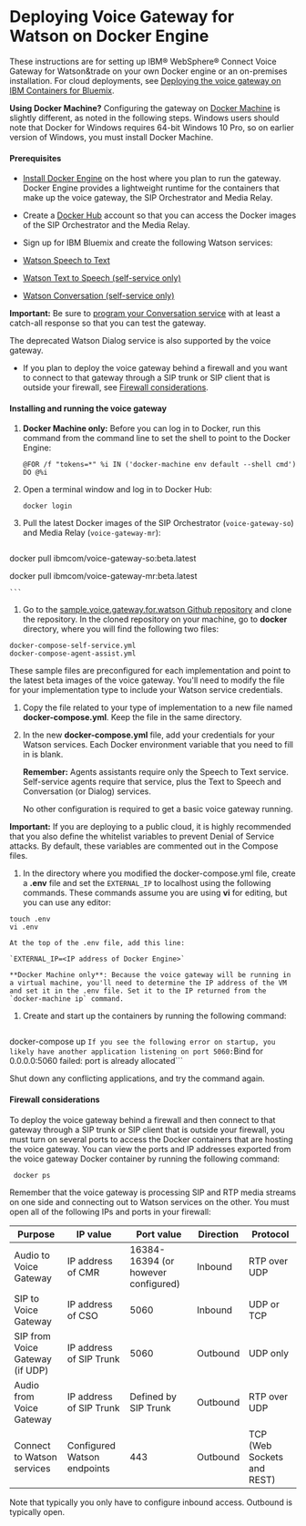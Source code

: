 # Deploying Voice Gateway for Watson on Docker Engine

These instructions are for setting up IBM&reg; WebSphere&reg; Connect Voice Gateway for Watson&trade on your own Docker engine or an on-premises installation. For cloud deployments, see [Deploying the voice gateway on IBM Containers for Bluemix](deploybmix.md).

**Using Docker Machine?** Configuring the gateway on [Docker Machine](https://docs.docker.com/machine/overview/) is slightly different, as noted in the following steps. Windows users should note that Docker for Windows requires 64-bit Windows 10 Pro, so on earlier version of Windows, you must install Docker Machine.

#### Prerequisites

* [Install Docker Engine](https://docs.docker.com/engine/installation/) on the host where you plan to run the gateway. Docker Engine provides a lightweight runtime for the containers that make up the voice gateway, the SIP Orchestrator and Media Relay.

* Create a [Docker Hub](https://hub.docker.com/) account so that you can access the Docker images of the SIP Orchestrator and the Media Relay.

* Sign up for IBM Bluemix and create the following Watson services:
 * [Watson Speech to Text](https://console.ng.bluemix.net/catalog/services/speech-to-text)
 * [Watson Text to Speech (self-service only)](https://console.ng.bluemix.net/catalog/services/text-to-speech)
 * [Watson Conversation (self-service only)](https://console.ng.bluemix.net/catalog/services/conversation)

 **Important:** Be sure to [program your Conversation service](https://www.ibm.com/watson/developercloud/doc/conversation/t_dialog_build.shtml) with at least a catch-all response so that you can test the gateway.

 The deprecated Watson Dialog service is also supported by the voice gateway.

* If you plan to deploy the voice gateway behind a firewall and you want to connect to that gateway through a SIP trunk or SIP client that is outside your firewall, see [Firewall considerations](#firewall-considerations).

#### Installing and running the voice gateway

 1. **Docker Machine only:** Before you can log in to Docker, run this command from the command line to set the shell to point to the Docker Engine:

    ```@FOR /f "tokens=*" %i IN ('docker-machine env default --shell cmd') DO @%i```

 1. Open a terminal window and log in to Docker Hub:

    ```
    docker login
    ```
 1. Pull the latest Docker images of the SIP Orchestrator (`voice-gateway-so`) and Media Relay (`voice-gateway-mr`):

    ```
  docker pull ibmcom/voice-gateway-so:beta.latest

  docker pull ibmcom/voice-gateway-mr:beta.latest

    ```

 1. Go to the [sample.voice.gateway.for.watson Github repository](https://github.com/WASdev/sample.voice.gateway.for.watson) and clone the repository. In the cloned repository on your machine, go to **docker** directory, where you will find the following two files:
  ```
  docker-compose-self-service.yml
  docker-compose-agent-assist.yml
  ```

  These sample files are preconfigured for each implementation and point to the latest beta images of the voice gateway. You'll need to modify the file for your implementation type to include your Watson service credentials.

  1. Copy the file related to your type of implementation to a new file named **docker-compose.yml**. Keep the file in the same directory.
  1. In the new **docker-compose.yml** file, add your credentials for your Watson services. Each Docker environment variable that you need to fill in is blank.

      **Remember:** Agents assistants require only the Speech to Text service. Self-service agents require that service, plus the Text to Speech and Conversation (or Dialog) services.

      No other configuration is required to get a basic voice gateway running.

  **Important:** If you are deploying to a public cloud, it is highly recommended that you also define the whitelist variables to prevent Denial of Service attacks. By default, these variables are commented out in the Compose files.

 1. In the directory where you modified the docker-compose.yml file, create a **.env** file and set the `EXTERNAL_IP` to localhost using the following commands. These commands assume you are using **vi** for editing, but you can use any editor:

   ```
 touch .env
 vi .env
   ```
    At the top of the .env file, add this line:

    `EXTERNAL_IP=<IP address of Docker Engine>`

    **Docker Machine only**: Because the voice gateway will be running in a virtual machine, you'll need to determine the IP address of the VM and set it in the .env file. Set it to the IP returned from the `docker-machine ip` command.

 1. Create and start up the containers by running the following command:

    ```
 docker-compose up
    ```
  If you see the following error on startup, you likely have another application listening on port 5060:
  ```Bind for 0.0.0.0:5060 failed: port is already allocated```

  Shut down any conflicting applications, and try the command again.

#### Firewall considerations

To deploy the voice gateway behind a firewall and then connect to that gateway through a SIP trunk or SIP client that is outside your firewall, you must turn on several ports to access the Docker containers that are hosting the voice gateway. You can view the ports and IP addresses exported from the voice gateway Docker container by running the following command:

   ```
    docker ps
   ```
Remember that the voice gateway is processing SIP and RTP media streams on one side and connecting out to Watson services on the other. You must open all of the following IPs and ports in your firewall:

| Purpose | IP value | Port value | Direction | Protocol |
| -------------- | ------ | ----------- | ---------- | -----------|
| Audio to Voice Gateway | IP address of CMR | 16384-16394 (or however configured)| Inbound | RTP over UDP |
| SIP to Voice Gateway | IP address of CSO | 5060| Inbound | UDP or TCP |
| SIP from Voice Gateway (if UDP) | IP address of SIP Trunk | 5060| Outbound | UDP only |
| Audio from Voice Gateway | IP address of SIP Trunk | Defined by SIP Trunk | Outbound | RTP over UDP |
| Connect to Watson services | Configured Watson endpoints | 443| Outbound | TCP (Web Sockets and REST) |

Note that typically you only have to configure inbound access. Outbound is typically open.
